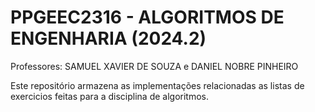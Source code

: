 # PPGEEC2316 - ALGORITMOS DE ENGENHARIA (2024.2)
Professores: SAMUEL XAVIER DE SOUZA e DANIEL NOBRE PINHEIRO

Este repositório armazena as implementações relacionadas as listas de exercicios feitas para a disciplina de algoritmos.
